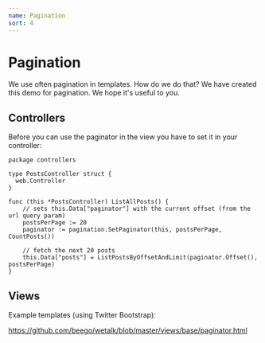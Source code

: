 ```yaml
---
name: Pagination 
sort: 4
---
```


# Pagination

We use often pagination in templates. How do we do that?
We have created this demo for pagination. We hope it's useful to you.

## Controllers

Before you can use the paginator in the view you have to set it in your controller:

    package controllers

    type PostsController struct {
      web.Controller
    }
    
    func (this *PostsController) ListAllPosts() {
        // sets this.Data["paginator"] with the current offset (from the url query param)
        postsPerPage := 20
      	paginator := pagination.SetPaginator(this, postsPerPage, CountPosts())

        // fetch the next 20 posts
        this.Data["posts"] = ListPostsByOffsetAndLimit(paginator.Offset(), postsPerPage)
    }

## Views

Example templates (using Twitter Bootstrap):

https://github.com/beego/wetalk/blob/master/views/base/paginator.html

